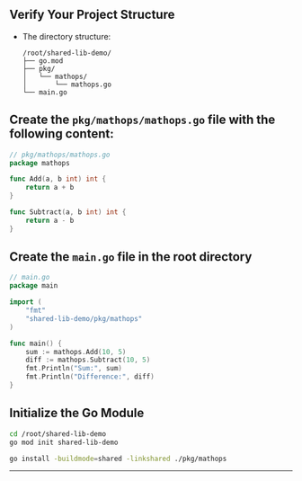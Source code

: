 ## **Verify Your Project Structure**

   - The directory structure:
     ```
     /root/shared-lib-demo/
     ├── go.mod
     ├── pkg/
     │   └── mathops/
     │       └── mathops.go
     └── main.go
     ```




## Create the `pkg/mathops/mathops.go` file with the following content:

```go
// pkg/mathops/mathops.go
package mathops

func Add(a, b int) int {
    return a + b
}

func Subtract(a, b int) int {
    return a - b
}
```


## Create the `main.go` file in the root directory

```go
// main.go
package main

import (
    "fmt"
    "shared-lib-demo/pkg/mathops"
)

func main() {
    sum := mathops.Add(10, 5)
    diff := mathops.Subtract(10, 5)
    fmt.Println("Sum:", sum)
    fmt.Println("Difference:", diff)
}
```

## **Initialize the Go Module**
```bash
cd /root/shared-lib-demo
go mod init shared-lib-demo
```

     
     
```bash
go install -buildmode=shared -linkshared ./pkg/mathops
```
---
     
